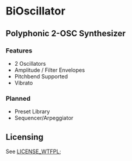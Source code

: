 BiOscillator
===========

## Polyphonic 2-OSC Synthesizer

### Features

* 2 Oscillators
* Amplitude / Filter Envelopes
* Pitchbend Supported
* Vibrato

### Planned
* Preset Library
* Sequencer/Arpeggiator

## Licensing
See [LICENSE_WTFPL](LICENSE_WTFPL);